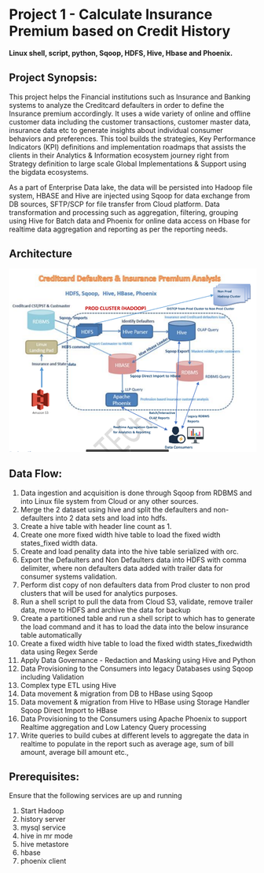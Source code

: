 # Project 1 - Calculate Insurance Premium based on Credit History

**Linux shell, script, python, Sqoop, HDFS, Hive, Hbase and Phoenix.**

## Project Synopsis:

This project helps the Financial institutions such as Insurance and Banking systems to analyze the
Creditcard defaulters in order to define the Insurance premium accordingly. It uses a wide variety of online
and offline customer data including the customer transactions, customer master data, insurance data
etc to generate insights about individual consumer behaviors and preferences. 
This tool builds the strategies, Key Performance Indicators (KPI) definitions and
implementation roadmaps that assists the  clients in their Analytics & Information ecosystem
journey right from Strategy definition to large scale Global Implementations & Support using the bigdata
ecosystems.

As a part of Enterprise Data lake, the data will be persisted into Hadoop file system, HBASE and
Hive are injected using Sqoop for data exchange from DB sources, SFTP/SCP for file transfer from Cloud
platform. Data transformation and processing such as aggregation, filtering, grouping using Hive for
Batch data and Phoenix for online data access on Hbase for realtime data aggregation and reporting as
per the reporting needs.

## Architecture

![Project Architecture](resources/images/Project-01_Architecture.png)

## Data Flow:

1. Data ingestion and acquisition is done through Sqoop from RDBMS and into Linux file system
from Cloud or any other sources.
2. Merge the 2 dataset using hive and split the defaulters and non-defaulters into 2 data sets and
load into hdfs.
3. Create a hive table with header line count as 1.
4. Create one more fixed width hive table to load the fixed width states_fixed width data.
5. Create and load penality data into the hive table serialized with orc.
6. Export the Defaulters and Non Defaulters data into HDFS with comma delimiter, where non
defaulters data added with trailer data for consumer systems validation.
7. Perform dist copy of non defaulters data from Prod cluster to non prod clusters that will be used
for analytics purposes.
8. Run a shell script to pull the data from Cloud S3, validate, remove trailer data, move to HDFS
and archive the data for backup
9. Create a partitioned table and run a shell script to which has to generate the load command and
it has to load the data into the below insurance table automatically
10. Create a fixed width hive table to load the fixed width states_fixedwidth data using Regex Serde
11. Apply Data Governance - Redaction and Masking using Hive and Python
12. Data Provisioning to the Consumers into legacy Databases using Sqoop including Validation
13. Complex type ETL using Hive
14. Data movement & migration from DB to HBase using Sqoop
15. Data movement & migration from Hive to HBase using Storage Handler
Sqoop Direct Import to HBase
16. Data Provisioning to the Consumers using Apache Phoenix to support Realtime aggregation and
Low Latency Query processing
17. Write queries to build cubes at different levels to aggregate the data in realtime to populate in
the report such as average age, sum of bill amount, average bill amount etc.,

## Prerequisites:

Ensure that the following services are up and running

1. Start Hadoop
2. history server
3. mysql service
4. hive in mr mode
5. hive metastore
6. hbase
7. phoenix client
